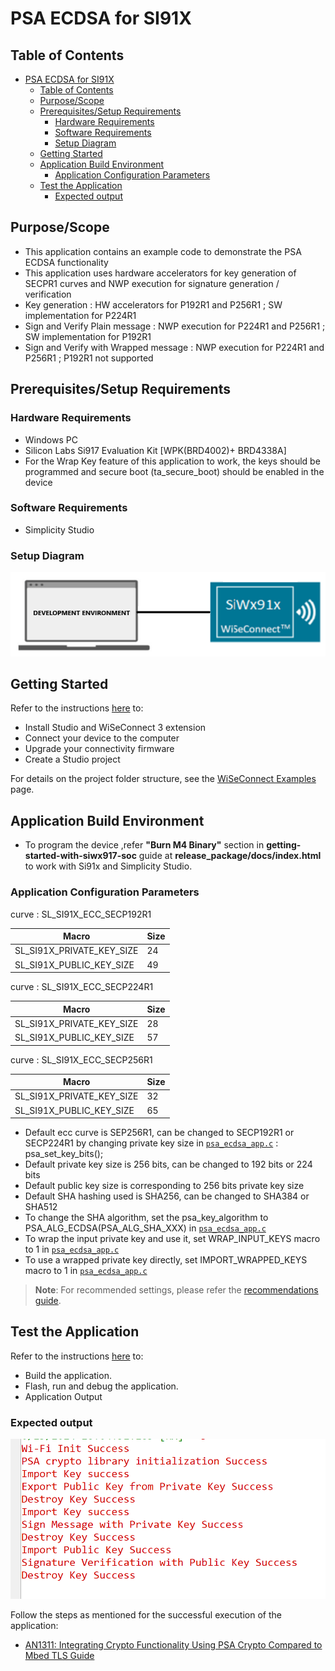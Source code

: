 # PSA ECDSA for SI91X

## Table of Contents

- [PSA ECDSA for SI91X](#psa-ecdsa-for-si91x)
  - [Table of Contents](#table-of-contents)
  - [Purpose/Scope](#purposescope)
  - [Prerequisites/Setup Requirements](#prerequisitessetup-requirements)
    - [Hardware Requirements](#hardware-requirements)
    - [Software Requirements](#software-requirements)
    - [Setup Diagram](#setup-diagram)
  - [Getting Started](#getting-started)
  - [Application Build Environment](#application-build-environment)
    - [Application Configuration Parameters](#application-configuration-parameters)
  - [Test the Application](#test-the-application)
    - [Expected output](#expected-output)

## Purpose/Scope

- This application contains an example code to demonstrate the PSA ECDSA functionality
- This application uses hardware accelerators for key generation of SECPR1 curves and NWP execution for signature generation / verification
- Key generation : HW accelerators for P192R1 and P256R1 ; SW implementation for P224R1
- Sign and Verify Plain message : NWP execution for P224R1 and P256R1 ; SW implementation for P192R1
- Sign and Verify with Wrapped message : NWP execution for P224R1 and P256R1 ; P192R1 not supported

## Prerequisites/Setup Requirements

### Hardware Requirements

  - Windows PC
  - Silicon Labs Si917 Evaluation Kit [WPK(BRD4002)+ BRD4338A]
  - For the Wrap Key feature of this application to work, the keys should be programmed and secure boot (ta_secure_boot) should be enabled in the device

### Software Requirements

- Simplicity Studio

### Setup Diagram

  ![Figure: Introduction](resources/readme/image508a.png)

## Getting Started

Refer to the instructions [here](https://docs.silabs.com/wiseconnect/latest/wiseconnect-getting-started/) to:

- Install Studio and WiSeConnect 3 extension
- Connect your device to the computer
- Upgrade your connectivity firmware
- Create a Studio project

For details on the project folder structure, see the [WiSeConnect Examples](https://docs.silabs.com/wiseconnect/latest/wiseconnect-examples/#example-folder-structure) page.

## Application Build Environment

- To program the device ,refer **"Burn M4 Binary"** section in **getting-started-with-siwx917-soc** guide at **release_package/docs/index.html** to work with Si91x and Simplicity Studio.

### Application Configuration Parameters

curve : SL_SI91X_ECC_SECP192R1

| Macro | Size |
|---------------| ------------------|
| SL_SI91X_PRIVATE_KEY_SIZE | 24 |
| SL_SI91X_PUBLIC_KEY_SIZE | 49 |

curve : SL_SI91X_ECC_SECP224R1

| Macro | Size |
|---------------| ------------------|
| SL_SI91X_PRIVATE_KEY_SIZE | 28 |
| SL_SI91X_PUBLIC_KEY_SIZE | 57 |

curve : SL_SI91X_ECC_SECP256R1

| Macro | Size |
|---------------| ------------------|
| SL_SI91X_PRIVATE_KEY_SIZE | 32 |
| SL_SI91X_PUBLIC_KEY_SIZE | 65 |

- Default ecc curve is SEP256R1, can be changed to SECP192R1 or SECP224R1 by changing private key size in [`psa_ecdsa_app.c`](https://github.com/SiliconLabs/wiseconnect/blob/master/examples/si91x_soc/crypto/si91x_psa_ecdsa/psa_ecdsa_app.c) : psa_set_key_bits();
- Default private key size is 256 bits, can be changed to 192 bits or 224 bits
- Default public key size is corresponding to 256 bits private key size
- Default SHA hashing used is SHA256, can be changed to SHA384 or SHA512
- To change the SHA algorithm, set the psa_key_algorithm to PSA_ALG_ECDSA(PSA_ALG_SHA_XXX) in [`psa_ecdsa_app.c`](https://github.com/SiliconLabs/wiseconnect/blob/master/examples/si91x_soc/crypto/si91x_psa_ecdsa/psa_ecdsa_app.c)
- To wrap the input private key and use it, set WRAP_INPUT_KEYS macro to 1 in [`psa_ecdsa_app.c`](https://github.com/SiliconLabs/wiseconnect/blob/master/examples/si91x_soc/crypto/si91x_psa_ecdsa/psa_ecdsa_app.c)
- To use a wrapped private key directly, set IMPORT_WRAPPED_KEYS macro to 1 in [`psa_ecdsa_app.c`](https://github.com/SiliconLabs/wiseconnect/blob/master/examples/si91x_soc/crypto/si91x_psa_ecdsa/psa_ecdsa_app.c)

> **Note**: For recommended settings, please refer the [recommendations guide](https://docs.silabs.com/wiseconnect/latest/wiseconnect-developers-guide-prog-recommended-settings/).

## Test the Application

Refer to the instructions [here](https://docs.silabs.com/wiseconnect/latest/wiseconnect-getting-started/) to:

- Build the application.
- Flash, run and debug the application.
- Application Output

### Expected output

  ![output](resources/readme/output.png)

Follow the steps as mentioned for the successful execution of the application:

* [AN1311: Integrating Crypto Functionality Using PSA Crypto Compared to Mbed TLS Guide](https://www.silabs.com/documents/public/application-notes/an1311-mbedtls-psa-crypto-porting-guide.pdf)
